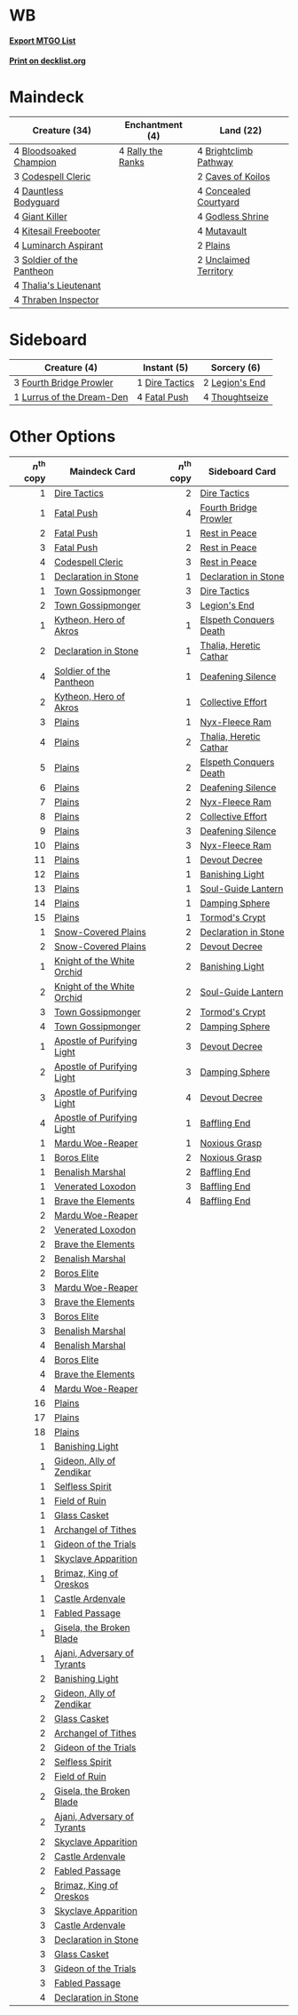 # WB

#### [Export MTGO List](../collection/WB/WB.txt)
#### [Print on decklist.org](http://decklist.org/?deckmain=4%09Bloodsoaked%20Champion%0A4%09Brightclimb%20Pathway%0A2%09Caves%20of%20Koilos%0A3%09Codespell%20Cleric%0A4%09Concealed%20Courtyard%0A4%09Dauntless%20Bodyguard%0A4%09Giant%20Killer%0A4%09Godless%20Shrine%0A4%09Kitesail%20Freebooter%0A4%09Luminarch%20Aspirant%0A4%09Mutavault%0A2%09Plains%0A4%09Rally%20the%20Ranks%0A3%09Soldier%20of%20the%20Pantheon%0A4%09Thalia's%20Lieutenant%0A4%09Thraben%20Inspector%0A2%09Unclaimed%20Territory&deckside=1%09Dire%20Tactics%0A4%09Fatal%20Push%0A3%09Fourth%20Bridge%20Prowler%0A2%09Legion's%20End%0A1%09Lurrus%20of%20the%20Dream-Den%0A4%09Thoughtseize)
# Maindeck

|                                           Creature (34)                                            |                                      Enchantment (4)                                       |                                           Land (22)                                            |
|----------------------------------------------------------------------------------------------------|--------------------------------------------------------------------------------------------|------------------------------------------------------------------------------------------------|
|4 [Bloodsoaked Champion](http://gatherer.wizards.com/Pages/Card/Details.aspx?multiverseid=386494)   |4 [Rally the Ranks](http://gatherer.wizards.com/Pages/Card/Details.aspx?multiverseid=503625)|4 [Brightclimb Pathway](http://gatherer.wizards.com/Pages/Card/Details.aspx?multiverseid=491911)|
|3 [Codespell Cleric](http://gatherer.wizards.com/Pages/Card/Details.aspx?multiverseid=503611)       |                                                                                            |2 [Caves of Koilos](http://gatherer.wizards.com/Pages/Card/Details.aspx?multiverseid=129497)    |
|4 [Dauntless Bodyguard](http://gatherer.wizards.com/Pages/Card/Details.aspx?multiverseid=442902)    |                                                                                            |4 [Concealed Courtyard](http://gatherer.wizards.com/Pages/Card/Details.aspx?multiverseid=417818)|
|4 [Giant Killer](http://gatherer.wizards.com/Pages/Card/Details.aspx?multiverseid=472976)           |                                                                                            |4 [Godless Shrine](http://gatherer.wizards.com/Pages/Card/Details.aspx?multiverseid=405099)     |
|4 [Kitesail Freebooter](http://gatherer.wizards.com/Pages/Card/Details.aspx?multiverseid=435264)    |                                                                                            |4 [Mutavault](http://gatherer.wizards.com/Pages/Card/Details.aspx?multiverseid=370733)          |
|4 [Luminarch Aspirant](http://gatherer.wizards.com/Pages/Card/Details.aspx?multiverseid=491647)     |                                                                                            |2 [Plains](http://gatherer.wizards.com/Pages/Card/Details.aspx?multiverseid=439856)             |
|3 [Soldier of the Pantheon](http://gatherer.wizards.com/Pages/Card/Details.aspx?multiverseid=373529)|                                                                                            |2 [Unclaimed Territory](http://gatherer.wizards.com/Pages/Card/Details.aspx?multiverseid=435419)|
|4 [Thalia's Lieutenant](http://gatherer.wizards.com/Pages/Card/Details.aspx?multiverseid=409783)    |                                                                                            |                                                                                                |
|4 [Thraben Inspector](http://gatherer.wizards.com/Pages/Card/Details.aspx?multiverseid=409784)      |                                                                                            |                                                                                                |


# Sideboard

|                                            Creature (4)                                            |                                       Instant (5)                                       |                                       Sorcery (6)                                       |
|----------------------------------------------------------------------------------------------------|-----------------------------------------------------------------------------------------|-----------------------------------------------------------------------------------------|
|3 [Fourth Bridge Prowler](http://gatherer.wizards.com/Pages/Card/Details.aspx?multiverseid=423727)  |1 [Dire Tactics](http://gatherer.wizards.com/Pages/Card/Details.aspx?multiverseid=479703)|2 [Legion's End](http://gatherer.wizards.com/Pages/Card/Details.aspx?multiverseid=466860)|
|1 [Lurrus of the Dream-Den](http://gatherer.wizards.com/Pages/Card/Details.aspx?multiverseid=479746)|4 [Fatal Push](http://gatherer.wizards.com/Pages/Card/Details.aspx?multiverseid=423724)  |4 [Thoughtseize](http://gatherer.wizards.com/Pages/Card/Details.aspx?multiverseid=438676)|


# Other Options

|*n*<sup>th</sup> copy|                                            Maindeck Card                                             |*n*<sup>th</sup> copy|                                         Sideboard Card                                          |
|--------------------:|------------------------------------------------------------------------------------------------------|--------------------:|-------------------------------------------------------------------------------------------------|
|                    1|[Dire Tactics](http://gatherer.wizards.com/Pages/Card/Details.aspx?multiverseid=479703)               |                    2|[Dire Tactics](http://gatherer.wizards.com/Pages/Card/Details.aspx?multiverseid=479703)          |
|                    1|[Fatal Push](http://gatherer.wizards.com/Pages/Card/Details.aspx?multiverseid=423724)                 |                    4|[Fourth Bridge Prowler](http://gatherer.wizards.com/Pages/Card/Details.aspx?multiverseid=423727) |
|                    2|[Fatal Push](http://gatherer.wizards.com/Pages/Card/Details.aspx?multiverseid=423724)                 |                    1|[Rest in Peace](http://gatherer.wizards.com/Pages/Card/Details.aspx?multiverseid=442021)         |
|                    3|[Fatal Push](http://gatherer.wizards.com/Pages/Card/Details.aspx?multiverseid=423724)                 |                    2|[Rest in Peace](http://gatherer.wizards.com/Pages/Card/Details.aspx?multiverseid=442021)         |
|                    4|[Codespell Cleric](http://gatherer.wizards.com/Pages/Card/Details.aspx?multiverseid=503611)           |                    3|[Rest in Peace](http://gatherer.wizards.com/Pages/Card/Details.aspx?multiverseid=442021)         |
|                    1|[Declaration in Stone](http://gatherer.wizards.com/Pages/Card/Details.aspx?multiverseid=409750)       |                    1|[Declaration in Stone](http://gatherer.wizards.com/Pages/Card/Details.aspx?multiverseid=409750)  |
|                    1|[Town Gossipmonger](http://gatherer.wizards.com/Pages/Card/Details.aspx?multiverseid=409786)          |                    3|[Dire Tactics](http://gatherer.wizards.com/Pages/Card/Details.aspx?multiverseid=479703)          |
|                    2|[Town Gossipmonger](http://gatherer.wizards.com/Pages/Card/Details.aspx?multiverseid=409786)          |                    3|[Legion's End](http://gatherer.wizards.com/Pages/Card/Details.aspx?multiverseid=466860)          |
|                    1|[Kytheon, Hero of Akros](http://gatherer.wizards.com/Pages/Card/Details.aspx?multiverseid=398428)     |                    1|[Elspeth Conquers Death](http://gatherer.wizards.com/Pages/Card/Details.aspx?multiverseid=476264)|
|                    2|[Declaration in Stone](http://gatherer.wizards.com/Pages/Card/Details.aspx?multiverseid=409750)       |                    1|[Thalia, Heretic Cathar](http://gatherer.wizards.com/Pages/Card/Details.aspx?multiverseid=414338)|
|                    4|[Soldier of the Pantheon](http://gatherer.wizards.com/Pages/Card/Details.aspx?multiverseid=373529)    |                    1|[Deafening Silence](http://gatherer.wizards.com/Pages/Card/Details.aspx?multiverseid=472972)     |
|                    2|[Kytheon, Hero of Akros](http://gatherer.wizards.com/Pages/Card/Details.aspx?multiverseid=398428)     |                    1|[Collective Effort](http://gatherer.wizards.com/Pages/Card/Details.aspx?multiverseid=414307)     |
|                    3|[Plains](http://gatherer.wizards.com/Pages/Card/Details.aspx?multiverseid=439856)                     |                    1|[Nyx-Fleece Ram](http://gatherer.wizards.com/Pages/Card/Details.aspx?multiverseid=442015)        |
|                    4|[Plains](http://gatherer.wizards.com/Pages/Card/Details.aspx?multiverseid=439856)                     |                    2|[Thalia, Heretic Cathar](http://gatherer.wizards.com/Pages/Card/Details.aspx?multiverseid=414338)|
|                    5|[Plains](http://gatherer.wizards.com/Pages/Card/Details.aspx?multiverseid=439856)                     |                    2|[Elspeth Conquers Death](http://gatherer.wizards.com/Pages/Card/Details.aspx?multiverseid=476264)|
|                    6|[Plains](http://gatherer.wizards.com/Pages/Card/Details.aspx?multiverseid=439856)                     |                    2|[Deafening Silence](http://gatherer.wizards.com/Pages/Card/Details.aspx?multiverseid=472972)     |
|                    7|[Plains](http://gatherer.wizards.com/Pages/Card/Details.aspx?multiverseid=439856)                     |                    2|[Nyx-Fleece Ram](http://gatherer.wizards.com/Pages/Card/Details.aspx?multiverseid=442015)        |
|                    8|[Plains](http://gatherer.wizards.com/Pages/Card/Details.aspx?multiverseid=439856)                     |                    2|[Collective Effort](http://gatherer.wizards.com/Pages/Card/Details.aspx?multiverseid=414307)     |
|                    9|[Plains](http://gatherer.wizards.com/Pages/Card/Details.aspx?multiverseid=439856)                     |                    3|[Deafening Silence](http://gatherer.wizards.com/Pages/Card/Details.aspx?multiverseid=472972)     |
|                   10|[Plains](http://gatherer.wizards.com/Pages/Card/Details.aspx?multiverseid=439856)                     |                    3|[Nyx-Fleece Ram](http://gatherer.wizards.com/Pages/Card/Details.aspx?multiverseid=442015)        |
|                   11|[Plains](http://gatherer.wizards.com/Pages/Card/Details.aspx?multiverseid=439856)                     |                    1|[Devout Decree](http://gatherer.wizards.com/Pages/Card/Details.aspx?multiverseid=466767)         |
|                   12|[Plains](http://gatherer.wizards.com/Pages/Card/Details.aspx?multiverseid=439856)                     |                    1|[Banishing Light](http://gatherer.wizards.com/Pages/Card/Details.aspx?multiverseid=405135)       |
|                   13|[Plains](http://gatherer.wizards.com/Pages/Card/Details.aspx?multiverseid=439856)                     |                    1|[Soul-Guide Lantern](http://gatherer.wizards.com/Pages/Card/Details.aspx?multiverseid=476488)    |
|                   14|[Plains](http://gatherer.wizards.com/Pages/Card/Details.aspx?multiverseid=439856)                     |                    1|[Damping Sphere](http://gatherer.wizards.com/Pages/Card/Details.aspx?multiverseid=443101)        |
|                   15|[Plains](http://gatherer.wizards.com/Pages/Card/Details.aspx?multiverseid=439856)                     |                    1|[Tormod's Crypt](http://gatherer.wizards.com/Pages/Card/Details.aspx?multiverseid=389723)        |
|                    1|[Snow-Covered Plains](http://gatherer.wizards.com/Pages/Card/Details.aspx?multiverseid=121267)        |                    2|[Declaration in Stone](http://gatherer.wizards.com/Pages/Card/Details.aspx?multiverseid=409750)  |
|                    2|[Snow-Covered Plains](http://gatherer.wizards.com/Pages/Card/Details.aspx?multiverseid=121267)        |                    2|[Devout Decree](http://gatherer.wizards.com/Pages/Card/Details.aspx?multiverseid=466767)         |
|                    1|[Knight of the White Orchid](http://gatherer.wizards.com/Pages/Card/Details.aspx?multiverseid=178094) |                    2|[Banishing Light](http://gatherer.wizards.com/Pages/Card/Details.aspx?multiverseid=405135)       |
|                    2|[Knight of the White Orchid](http://gatherer.wizards.com/Pages/Card/Details.aspx?multiverseid=178094) |                    2|[Soul-Guide Lantern](http://gatherer.wizards.com/Pages/Card/Details.aspx?multiverseid=476488)    |
|                    3|[Town Gossipmonger](http://gatherer.wizards.com/Pages/Card/Details.aspx?multiverseid=409786)          |                    2|[Tormod's Crypt](http://gatherer.wizards.com/Pages/Card/Details.aspx?multiverseid=389723)        |
|                    4|[Town Gossipmonger](http://gatherer.wizards.com/Pages/Card/Details.aspx?multiverseid=409786)          |                    2|[Damping Sphere](http://gatherer.wizards.com/Pages/Card/Details.aspx?multiverseid=443101)        |
|                    1|[Apostle of Purifying Light](http://gatherer.wizards.com/Pages/Card/Details.aspx?multiverseid=466760) |                    3|[Devout Decree](http://gatherer.wizards.com/Pages/Card/Details.aspx?multiverseid=466767)         |
|                    2|[Apostle of Purifying Light](http://gatherer.wizards.com/Pages/Card/Details.aspx?multiverseid=466760) |                    3|[Damping Sphere](http://gatherer.wizards.com/Pages/Card/Details.aspx?multiverseid=443101)        |
|                    3|[Apostle of Purifying Light](http://gatherer.wizards.com/Pages/Card/Details.aspx?multiverseid=466760) |                    4|[Devout Decree](http://gatherer.wizards.com/Pages/Card/Details.aspx?multiverseid=466767)         |
|                    4|[Apostle of Purifying Light](http://gatherer.wizards.com/Pages/Card/Details.aspx?multiverseid=466760) |                    1|[Baffling End](http://gatherer.wizards.com/Pages/Card/Details.aspx?multiverseid=439658)          |
|                    1|[Mardu Woe-Reaper](http://gatherer.wizards.com/Pages/Card/Details.aspx?multiverseid=391877)           |                    1|[Noxious Grasp](http://gatherer.wizards.com/Pages/Card/Details.aspx?multiverseid=466864)         |
|                    1|[Boros Elite](http://gatherer.wizards.com/Pages/Card/Details.aspx?multiverseid=455755)                |                    2|[Noxious Grasp](http://gatherer.wizards.com/Pages/Card/Details.aspx?multiverseid=466864)         |
|                    1|[Benalish Marshal](http://gatherer.wizards.com/Pages/Card/Details.aspx?multiverseid=442894)           |                    2|[Baffling End](http://gatherer.wizards.com/Pages/Card/Details.aspx?multiverseid=439658)          |
|                    1|[Venerated Loxodon](http://gatherer.wizards.com/Pages/Card/Details.aspx?multiverseid=452780)          |                    3|[Baffling End](http://gatherer.wizards.com/Pages/Card/Details.aspx?multiverseid=439658)          |
|                    1|[Brave the Elements](http://gatherer.wizards.com/Pages/Card/Details.aspx?multiverseid=389450)         |                    4|[Baffling End](http://gatherer.wizards.com/Pages/Card/Details.aspx?multiverseid=439658)          |
|                    2|[Mardu Woe-Reaper](http://gatherer.wizards.com/Pages/Card/Details.aspx?multiverseid=391877)           |                     |                                                                                                 |
|                    2|[Venerated Loxodon](http://gatherer.wizards.com/Pages/Card/Details.aspx?multiverseid=452780)          |                     |                                                                                                 |
|                    2|[Brave the Elements](http://gatherer.wizards.com/Pages/Card/Details.aspx?multiverseid=389450)         |                     |                                                                                                 |
|                    2|[Benalish Marshal](http://gatherer.wizards.com/Pages/Card/Details.aspx?multiverseid=442894)           |                     |                                                                                                 |
|                    2|[Boros Elite](http://gatherer.wizards.com/Pages/Card/Details.aspx?multiverseid=455755)                |                     |                                                                                                 |
|                    3|[Mardu Woe-Reaper](http://gatherer.wizards.com/Pages/Card/Details.aspx?multiverseid=391877)           |                     |                                                                                                 |
|                    3|[Brave the Elements](http://gatherer.wizards.com/Pages/Card/Details.aspx?multiverseid=389450)         |                     |                                                                                                 |
|                    3|[Boros Elite](http://gatherer.wizards.com/Pages/Card/Details.aspx?multiverseid=455755)                |                     |                                                                                                 |
|                    3|[Benalish Marshal](http://gatherer.wizards.com/Pages/Card/Details.aspx?multiverseid=442894)           |                     |                                                                                                 |
|                    4|[Benalish Marshal](http://gatherer.wizards.com/Pages/Card/Details.aspx?multiverseid=442894)           |                     |                                                                                                 |
|                    4|[Boros Elite](http://gatherer.wizards.com/Pages/Card/Details.aspx?multiverseid=455755)                |                     |                                                                                                 |
|                    4|[Brave the Elements](http://gatherer.wizards.com/Pages/Card/Details.aspx?multiverseid=389450)         |                     |                                                                                                 |
|                    4|[Mardu Woe-Reaper](http://gatherer.wizards.com/Pages/Card/Details.aspx?multiverseid=391877)           |                     |                                                                                                 |
|                   16|[Plains](http://gatherer.wizards.com/Pages/Card/Details.aspx?multiverseid=439856)                     |                     |                                                                                                 |
|                   17|[Plains](http://gatherer.wizards.com/Pages/Card/Details.aspx?multiverseid=439856)                     |                     |                                                                                                 |
|                   18|[Plains](http://gatherer.wizards.com/Pages/Card/Details.aspx?multiverseid=439856)                     |                     |                                                                                                 |
|                    1|[Banishing Light](http://gatherer.wizards.com/Pages/Card/Details.aspx?multiverseid=405135)            |                     |                                                                                                 |
|                    1|[Gideon, Ally of Zendikar](http://gatherer.wizards.com/Pages/Card/Details.aspx?multiverseid=401897)   |                     |                                                                                                 |
|                    1|[Selfless Spirit](http://gatherer.wizards.com/Pages/Card/Details.aspx?multiverseid=414332)            |                     |                                                                                                 |
|                    1|[Field of Ruin](http://gatherer.wizards.com/Pages/Card/Details.aspx?multiverseid=435415)              |                     |                                                                                                 |
|                    1|[Glass Casket](http://gatherer.wizards.com/Pages/Card/Details.aspx?multiverseid=472977)               |                     |                                                                                                 |
|                    1|[Archangel of Tithes](http://gatherer.wizards.com/Pages/Card/Details.aspx?multiverseid=398571)        |                     |                                                                                                 |
|                    1|[Gideon of the Trials](http://gatherer.wizards.com/Pages/Card/Details.aspx?multiverseid=426716)       |                     |                                                                                                 |
|                    1|[Skyclave Apparition](http://gatherer.wizards.com/Pages/Card/Details.aspx?multiverseid=495603)        |                     |                                                                                                 |
|                    1|[Brimaz, King of Oreskos](http://gatherer.wizards.com/Pages/Card/Details.aspx?multiverseid=378377)    |                     |                                                                                                 |
|                    1|[Castle Ardenvale](http://gatherer.wizards.com/Pages/Card/Details.aspx?multiverseid=473200)           |                     |                                                                                                 |
|                    1|[Fabled Passage](http://gatherer.wizards.com/Pages/Card/Details.aspx?multiverseid=473206)             |                     |                                                                                                 |
|                    1|[Gisela, the Broken Blade](http://gatherer.wizards.com/Pages/Card/Details.aspx?multiverseid=414319)   |                     |                                                                                                 |
|                    1|[Ajani, Adversary of Tyrants](http://gatherer.wizards.com/Pages/Card/Details.aspx?multiverseid=447139)|                     |                                                                                                 |
|                    2|[Banishing Light](http://gatherer.wizards.com/Pages/Card/Details.aspx?multiverseid=405135)            |                     |                                                                                                 |
|                    2|[Gideon, Ally of Zendikar](http://gatherer.wizards.com/Pages/Card/Details.aspx?multiverseid=401897)   |                     |                                                                                                 |
|                    2|[Glass Casket](http://gatherer.wizards.com/Pages/Card/Details.aspx?multiverseid=472977)               |                     |                                                                                                 |
|                    2|[Archangel of Tithes](http://gatherer.wizards.com/Pages/Card/Details.aspx?multiverseid=398571)        |                     |                                                                                                 |
|                    2|[Gideon of the Trials](http://gatherer.wizards.com/Pages/Card/Details.aspx?multiverseid=426716)       |                     |                                                                                                 |
|                    2|[Selfless Spirit](http://gatherer.wizards.com/Pages/Card/Details.aspx?multiverseid=414332)            |                     |                                                                                                 |
|                    2|[Field of Ruin](http://gatherer.wizards.com/Pages/Card/Details.aspx?multiverseid=435415)              |                     |                                                                                                 |
|                    2|[Gisela, the Broken Blade](http://gatherer.wizards.com/Pages/Card/Details.aspx?multiverseid=414319)   |                     |                                                                                                 |
|                    2|[Ajani, Adversary of Tyrants](http://gatherer.wizards.com/Pages/Card/Details.aspx?multiverseid=447139)|                     |                                                                                                 |
|                    2|[Skyclave Apparition](http://gatherer.wizards.com/Pages/Card/Details.aspx?multiverseid=495603)        |                     |                                                                                                 |
|                    2|[Castle Ardenvale](http://gatherer.wizards.com/Pages/Card/Details.aspx?multiverseid=473200)           |                     |                                                                                                 |
|                    2|[Fabled Passage](http://gatherer.wizards.com/Pages/Card/Details.aspx?multiverseid=473206)             |                     |                                                                                                 |
|                    2|[Brimaz, King of Oreskos](http://gatherer.wizards.com/Pages/Card/Details.aspx?multiverseid=378377)    |                     |                                                                                                 |
|                    3|[Skyclave Apparition](http://gatherer.wizards.com/Pages/Card/Details.aspx?multiverseid=495603)        |                     |                                                                                                 |
|                    3|[Castle Ardenvale](http://gatherer.wizards.com/Pages/Card/Details.aspx?multiverseid=473200)           |                     |                                                                                                 |
|                    3|[Declaration in Stone](http://gatherer.wizards.com/Pages/Card/Details.aspx?multiverseid=409750)       |                     |                                                                                                 |
|                    3|[Glass Casket](http://gatherer.wizards.com/Pages/Card/Details.aspx?multiverseid=472977)               |                     |                                                                                                 |
|                    3|[Gideon of the Trials](http://gatherer.wizards.com/Pages/Card/Details.aspx?multiverseid=426716)       |                     |                                                                                                 |
|                    3|[Fabled Passage](http://gatherer.wizards.com/Pages/Card/Details.aspx?multiverseid=473206)             |                     |                                                                                                 |
|                    4|[Declaration in Stone](http://gatherer.wizards.com/Pages/Card/Details.aspx?multiverseid=409750)       |                     |                                                                                                 |

